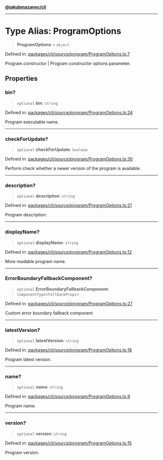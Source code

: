 [**@jakubmazanec/cli**](../README.md)

---

# Type Alias: ProgramOptions

> **ProgramOptions** = `object`

Defined in:
[packages/cli/source/program/ProgramOptions.ts:7](https://github.com/jakubmazanec/tools/blob/c36a857a499e2c0c4f38fc4405cb987b357adf10/packages/cli/source/program/ProgramOptions.ts#L7)

Program.constructor \| Program constructor options parameter.

## Properties

### bin?

> `optional` **bin**: `string`

Defined in:
[packages/cli/source/program/ProgramOptions.ts:24](https://github.com/jakubmazanec/tools/blob/c36a857a499e2c0c4f38fc4405cb987b357adf10/packages/cli/source/program/ProgramOptions.ts#L24)

Program executable name.

---

### checkForUpdate?

> `optional` **checkForUpdate**: `boolean`

Defined in:
[packages/cli/source/program/ProgramOptions.ts:30](https://github.com/jakubmazanec/tools/blob/c36a857a499e2c0c4f38fc4405cb987b357adf10/packages/cli/source/program/ProgramOptions.ts#L30)

Perform check whether a newer version of the program is available.

---

### description?

> `optional` **description**: `string`

Defined in:
[packages/cli/source/program/ProgramOptions.ts:21](https://github.com/jakubmazanec/tools/blob/c36a857a499e2c0c4f38fc4405cb987b357adf10/packages/cli/source/program/ProgramOptions.ts#L21)

Program description.

---

### displayName?

> `optional` **displayName**: `string`

Defined in:
[packages/cli/source/program/ProgramOptions.ts:12](https://github.com/jakubmazanec/tools/blob/c36a857a499e2c0c4f38fc4405cb987b357adf10/packages/cli/source/program/ProgramOptions.ts#L12)

More readable program name.

---

### ErrorBoundaryFallbackComponent?

> `optional` **ErrorBoundaryFallbackComponent**: `ComponentType`\<`FallbackProps`\>

Defined in:
[packages/cli/source/program/ProgramOptions.ts:27](https://github.com/jakubmazanec/tools/blob/c36a857a499e2c0c4f38fc4405cb987b357adf10/packages/cli/source/program/ProgramOptions.ts#L27)

Custom error boundary fallback component

---

### latestVersion?

> `optional` **latestVersion**: `string`

Defined in:
[packages/cli/source/program/ProgramOptions.ts:18](https://github.com/jakubmazanec/tools/blob/c36a857a499e2c0c4f38fc4405cb987b357adf10/packages/cli/source/program/ProgramOptions.ts#L18)

Program latest version.

---

### name?

> `optional` **name**: `string`

Defined in:
[packages/cli/source/program/ProgramOptions.ts:9](https://github.com/jakubmazanec/tools/blob/c36a857a499e2c0c4f38fc4405cb987b357adf10/packages/cli/source/program/ProgramOptions.ts#L9)

Program name.

---

### version?

> `optional` **version**: `string`

Defined in:
[packages/cli/source/program/ProgramOptions.ts:15](https://github.com/jakubmazanec/tools/blob/c36a857a499e2c0c4f38fc4405cb987b357adf10/packages/cli/source/program/ProgramOptions.ts#L15)

Program version.
